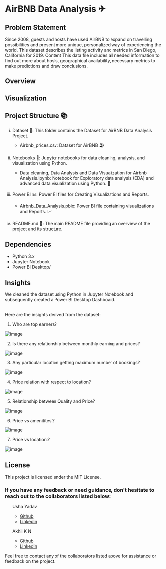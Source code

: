 # AirBNB Data Analysis ✈



<h2>Problem Statement</h2>
Since 2008, guests and hosts have used AirBNB to expand on travelling possibilities and present more unique, personalized way of experiencing the world. This dataset describes the listing activity and metrics in San Diego, California for 2019.
Content
This data file includes all needed information to find out more about hosts, geographical availability, necessary metrics to make predictions and draw conclusions.

<h2>Overview</h2>



<h2>Visualization</h2>




<h2>Project Structure 📚</h2>
<ol type="i">
      <li>Dataset 📑: This folder contains the Dataset for AirBNB Data Analysis Project.</li>
        <ul>
            <li>Airbnb_prices.csv: Dataset for AirBNB 🏖️</li>
        </ul>
      <br>  
     <li>Notebooks 📝: Jupyter notebooks for data cleaning, analysis, and visualization using Python.</li>
        <ul>
            <li>Data cleaning, Data Analysis and Data Visualization for Airbnb Analysis.ipynb: Notebook for Exploratory data analysis (EDA) and advanced data visualization using Python. 🧹</li>
        </ul>
        <br>    
    <li>Power BI 📊: Power BI files for Creating Visualizations and Reports.</li>
        <ul>
            <li>Airbnb_Data_Analysis.pbix: Power BI file containing visualizations and Reports. 📈</li>
        </ul>
        <br>    
    <li>README.md 🧾: The main README file providing an overview of the project and its structure.</li>
</ol>

<h2>Dependencies</h2>
<ul>
  <li>Python 3.x</li>
  <li>Jupyter Notebook</li>
  <li>Power BI Desktop/</li>
</ul>

<h2>Insights</h2>
We cleaned the dataset using Python in Jupyter Notebook and subsequently created a Power BI Desktop Dashboard. <br><br>

Here are the insights derived from the dataset:

1.	Who are top earners?

   ![image](https://github.com/user-attachments/assets/837a306c-2094-4f9c-ad2b-e430e2133cf5)


2.	Is there any relationship between monthly earning and prices?

   ![image](https://github.com/user-attachments/assets/99c40af2-089a-4529-a5b2-323d9d533ebe)


3.	Any particular location getting maximum number of bookings?

![image](https://github.com/user-attachments/assets/24a2b4fe-f38f-4286-8b30-fdc1fd7f17db)

   
4.	Price relation with respect to location?

   ![image](https://github.com/user-attachments/assets/9dd7c4c6-2a42-4d3b-8104-5bc1b4269820)


5.	Relationship between Quality and Price?

   ![image](https://github.com/user-attachments/assets/b4c65378-f438-4b1f-823c-494c28a9320f)


6.	Price vs amenitites.?

   ![image](https://github.com/user-attachments/assets/0954d0af-692b-4924-b145-413a7c3b5a90)


7.	Price vs location.?

   ![image](https://github.com/user-attachments/assets/50964601-c105-4032-a841-f676d1871009)


<h2>License</h2>
This project is licensed under the MIT License.

<h3>If you have any feedback or need guidance, don't hesitate to reach out to the collaborators listed below:</h3>

<ul>Usha Yadav
  <ul>
    <li><a href='https://github.com/ushaayadav'>Github</a></li>
    <li><a href='https://www.linkedin.com/in/ushayadav14/'>Linkedin</a></li>
  </ul>
</ul>
<ul>Akhil K N
  <ul>
    <li><a href='https://github.com/akhilkn27'>Github</a></li>
    <li><a href='https://www.linkedin.com/in/akhilkn'>Linkedin</a></li>
  </ul>
</ul>
<p>Feel free to contact any of the collaborators listed above for assistance or feedback on the project.</p>
